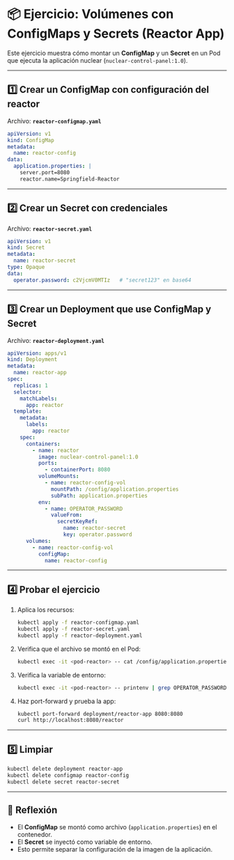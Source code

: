 # 📦 Ejercicio: Volúmenes con ConfigMaps y Secrets (Reactor App)

Este ejercicio muestra cómo montar un **ConfigMap** y un **Secret** en un Pod que ejecuta la aplicación nuclear (`nuclear-control-panel:1.0`).

---

## 1️⃣ Crear un ConfigMap con configuración del reactor

Archivo: **`reactor-configmap.yaml`**

```yaml
apiVersion: v1
kind: ConfigMap
metadata:
  name: reactor-config
data:
  application.properties: |
    server.port=8080
    reactor.name=Springfield-Reactor
```

---

## 2️⃣ Crear un Secret con credenciales

Archivo: **`reactor-secret.yaml`**

```yaml
apiVersion: v1
kind: Secret
metadata:
  name: reactor-secret
type: Opaque
data:
  operator.password: c2VjcmV0MTIz   # "secret123" en base64
```

---

## 3️⃣ Crear un Deployment que use ConfigMap y Secret

Archivo: **`reactor-deployment.yaml`**

```yaml
apiVersion: apps/v1
kind: Deployment
metadata:
  name: reactor-app
spec:
  replicas: 1
  selector:
    matchLabels:
      app: reactor
  template:
    metadata:
      labels:
        app: reactor
    spec:
      containers:
        - name: reactor
          image: nuclear-control-panel:1.0
          ports:
            - containerPort: 8080
          volumeMounts:
            - name: reactor-config-vol
              mountPath: /config/application.properties
              subPath: application.properties
          env:
            - name: OPERATOR_PASSWORD
              valueFrom:
                secretKeyRef:
                  name: reactor-secret
                  key: operator.password
      volumes:
        - name: reactor-config-vol
          configMap:
            name: reactor-config
```

---

## 4️⃣ Probar el ejercicio

1. Aplica los recursos:
   ```bash
   kubectl apply -f reactor-configmap.yaml
   kubectl apply -f reactor-secret.yaml
   kubectl apply -f reactor-deployment.yaml
   ```

2. Verifica que el archivo se montó en el Pod:
   ```bash
   kubectl exec -it <pod-reactor> -- cat /config/application.properties
   ```

3. Verifica la variable de entorno:
   ```bash
   kubectl exec -it <pod-reactor> -- printenv | grep OPERATOR_PASSWORD
   ```

4. Haz port-forward y prueba la app:
   ```bash
   kubectl port-forward deployment/reactor-app 8080:8080
   curl http://localhost:8080/reactor
   ```

---

## 5️⃣ Limpiar

```bash
kubectl delete deployment reactor-app
kubectl delete configmap reactor-config
kubectl delete secret reactor-secret
```

---

## 📝 Reflexión

- El **ConfigMap** se montó como archivo (`application.properties`) en el contenedor.  
- El **Secret** se inyectó como variable de entorno.  
- Esto permite separar la configuración de la imagen de la aplicación.
